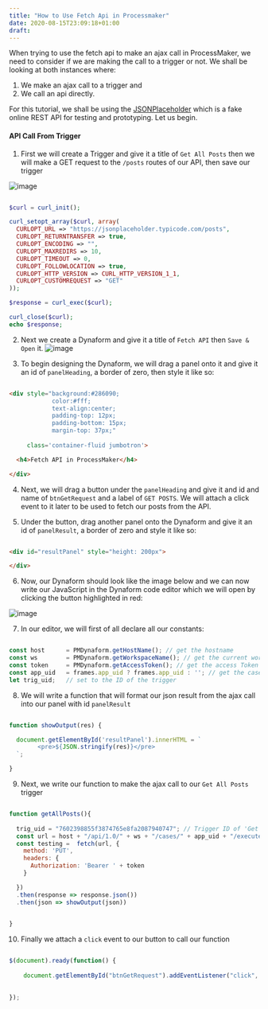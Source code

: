 ```yaml
---
title: "How to Use Fetch Api in Processmaker"
date: 2020-08-15T23:09:18+01:00
draft: 
---
```


When trying to use the fetch api to make an ajax call in ProcessMaker, we need to consider if we are making the call to a trigger or not. We shall be looking at both instances where: 
1. We make an ajax call to a trigger and 
2. We call an api directly.

For this tutorial, we shall be using the [JSONPlaceholder](https://jsonplaceholder.typicode.com/) which is a fake online REST API for testing and prototyping. 
Let us begin.

#### API Call From Trigger

1. First we will create a Trigger and give it a title of ```Get All Posts``` then we will make a GET request to the ```/posts``` routes of our API, then save our trigger

![image](https://user-images.githubusercontent.com/22425217/90324000-33141f80-df61-11ea-8ec4-9f98da2345eb.png)




```php

$curl = curl_init();

curl_setopt_array($curl, array(
  CURLOPT_URL => "https://jsonplaceholder.typicode.com/posts",
  CURLOPT_RETURNTRANSFER => true,
  CURLOPT_ENCODING => "",
  CURLOPT_MAXREDIRS => 10,
  CURLOPT_TIMEOUT => 0,
  CURLOPT_FOLLOWLOCATION => true,
  CURLOPT_HTTP_VERSION => CURL_HTTP_VERSION_1_1,
  CURLOPT_CUSTOMREQUEST => "GET"
));

$response = curl_exec($curl);

curl_close($curl);
echo $response;

```

2. Next we create a Dynaform and give it a title of ```Fetch API``` then ```Save & Open``` it.
![image](https://user-images.githubusercontent.com/22425217/90323294-5c2fb280-df57-11ea-9d67-abdf48c57796.png)


3. To begin designing the Dynaform, we will drag a panel onto it and give it an id of ```panelHeading```, a border of zero, then style it like so:

```html

<div style="background:#286090; 
            color:#fff; 
            text-align:center; 
            padding-top: 12px; 
            padding-bottom: 15px; 
            margin-top: 37px;" 
     
     class='container-fluid jumbotron'>

  <h4>Fetch API in ProcessMaker</h4>

</div>

```

4. Next, we will drag a button under the ```panelHeading``` and give it and id and name of ```btnGetRequest``` and a label of ```GET POSTS```. We will attach a click event to it later to be used to fetch our posts from the API.

5. Under the button, drag another panel onto the Dynaform and give it an id of ```panelResult```, a border of zero and style it like so:

```html

<div id="resultPanel" style="height: 200px">

</div>

```

6. Now, our Dynaform should look like the image below and  we can now write our JavaScript in the Dynaform code editor which we will open by clicking the button highlighted in red:

![image](https://user-images.githubusercontent.com/22425217/90822421-50176c80-e32c-11ea-954c-6d96481709d3.png)


7. In our editor, we will first of all declare all our constants:


```javascript

const host 		= PMDynaform.getHostName(); // get the hostname
const ws 		= PMDynaform.getWorkspaceName(); // get the current workspace
const token 	= PMDynaform.getAccessToken(); // get the access Token
const app_uid 	= frames.app_uid ? frames.app_uid : ''; // get the case ID
let trig_uid; 	// set to the ID of the trigger

```

8. We will write a function that will format our json result from the ajax call into our panel with id ```panelResult```

```javascript

function showOutput(res) {

  document.getElementById('resultPanel').innerHTML = `
		<pre>${JSON.stringify(res)}</pre>
  `;

}

```


9. Next, we write our function to make the ajax call to our ```Get All Posts``` trigger

```javascript

function getAllPosts(){
  
  trig_uid = "7602398855f3874765e8fa2087940747"; // Trigger ID of 'Get All Posts'
  const url = host + "/api/1.0/" + ws + "/cases/" + app_uid + "/execute-trigger/" + trig_uid;
  const testing =  fetch(url, {
    method: 'PUT',
    headers: {
      Authorization: 'Bearer ' + token
    }

  })
  .then(response => response.json())
  .then(json => showOutput(json))

 
}

```


10. Finally we attach a ```click``` event to our button to call our function

```javascript

$(document).ready(function() {
  
    document.getElementById("btnGetRequest").addEventListener("click", getAllPosts);

  
});

```